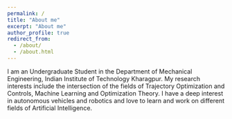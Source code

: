 ```yaml
---
permalink: /
title: "About me"
excerpt: "About me"
author_profile: true
redirect_from: 
  - /about/
  - /about.html
---
```

I am an Undergraduate Student in the Department of Mechanical Engineering, Indian Institute of Technology Kharagpur. My research interests include the intersection of the fields of Trajectory Optimization and Controls, Machine Learning and Optimization Theory. I have a deep interest in autonomous vehicles and robotics and love to learn and work on different fields of Artificial Intelligence.
